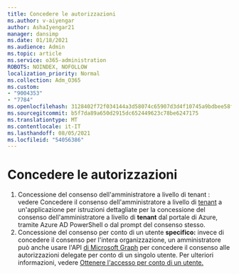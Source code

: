 ```yaml
---
title: Concedere le autorizzazioni
ms.author: v-aiyengar
author: AshaIyengar21
manager: dansimp
ms.date: 01/18/2021
ms.audience: Admin
ms.topic: article
ms.service: o365-administration
ROBOTS: NOINDEX, NOFOLLOW
localization_priority: Normal
ms.collection: Adm_O365
ms.custom:
- "9004353"
- "7784"
ms.openlocfilehash: 3128402f72f034144a3d58074c65907d3d4f10745a9bdbee58fec14b09f419ea
ms.sourcegitcommit: b5f7da89a650d2915dc652449623c78be6247175
ms.translationtype: MT
ms.contentlocale: it-IT
ms.lasthandoff: 08/05/2021
ms.locfileid: "54056386"
---
```

# <a name="grant-permissions"></a>Concedere le autorizzazioni

1. Concessione del consenso dell'amministratore a livello di tenant : vedere Concedere il consenso dell'amministratore a livello di [tenant](https://docs.microsoft.com/azure/active-directory/manage-apps/grant-admin-consent) a un'applicazione per istruzioni dettagliate per la concessione del consenso dell'amministratore a livello di **tenant** dal portale di Azure, tramite Azure AD PowerShell o dal prompt del consenso stesso.
1. Concessione del consenso per conto di un utente **specifico:** invece di concedere il consenso per l'intera organizzazione, un amministratore può anche usare l'API [di Microsoft Graph](https://docs.microsoft.com/graph/use-the-api) per concedere il consenso alle autorizzazioni delegate per conto di un singolo utente. Per ulteriori informazioni, vedere [Ottenere l'accesso per conto di un utente.](https://docs.microsoft.com/graph/auth-v2-user)